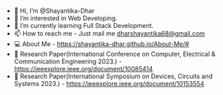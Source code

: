 - 👋 Hi, I’m @Shayantika-Dhar
- 👀 I’m interested in Web Developing.
- 🌱 I’m currently learning Full Stack Development.
- 📫 How to reach me - Just mail me dharshayantika68@gmail.com
- :computer: About Me - https://shayantika-dhar.github.io/About-Me/#
- :page_with_curl: Research Paper(International Conference on Computer, Electrical &
Communication Engineering 2023.) - https://ieeexplore.ieee.org/document/10085414
- :page_with_curl: Research Paper(International Symposium on Devices, Circuits and Systems 2023.) - https://ieeexplore.ieee.org/document/10153554
